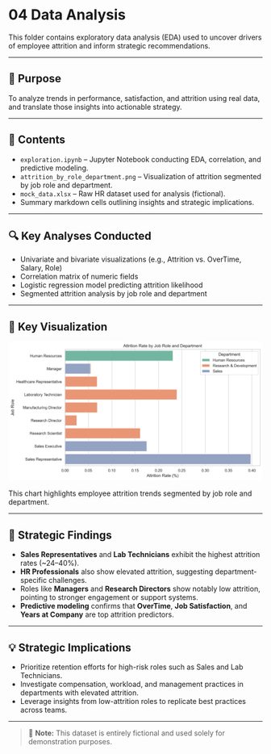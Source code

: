 # 04 Data Analysis

This folder contains exploratory data analysis (EDA) used to uncover drivers of employee attrition and inform strategic recommendations.

---

## 📌 Purpose

To analyze trends in performance, satisfaction, and attrition using real data, and translate those insights into actionable strategy.

---

## 📄 Contents

- `exploration.ipynb` – Jupyter Notebook conducting EDA, correlation, and predictive modeling.
- `attrition_by_role_department.png` – Visualization of attrition segmented by job role and department.
- `mock_data.xlsx` – Raw HR dataset used for analysis (fictional).
- Summary markdown cells outlining insights and strategic implications.

---

## 🔍 Key Analyses Conducted

- Univariate and bivariate visualizations (e.g., Attrition vs. OverTime, Salary, Role)
- Correlation matrix of numeric fields
- Logistic regression model predicting attrition likelihood
- Segmented attrition analysis by job role and department

---

## 📸 Key Visualization

![Attrition Rate by Role and Department](./attrition_by_role_department.png)

This chart highlights employee attrition trends segmented by job role and department.

---

## 🎯 Strategic Findings

- **Sales Representatives** and **Lab Technicians** exhibit the highest attrition rates (~24–40%).
- **HR Professionals** also show elevated attrition, suggesting department-specific challenges.
- Roles like **Managers** and **Research Directors** show notably low attrition, pointing to stronger engagement or support systems.
- **Predictive modeling** confirms that **OverTime**, **Job Satisfaction**, and **Years at Company** are top attrition predictors.

---

## 💡 Strategic Implications

- Prioritize retention efforts for high-risk roles such as Sales and Lab Technicians.
- Investigate compensation, workload, and management practices in departments with elevated attrition.
- Leverage insights from low-attrition roles to replicate best practices across teams.

---

> 📢 **Note:** This dataset is entirely fictional and used solely for demonstration purposes.
